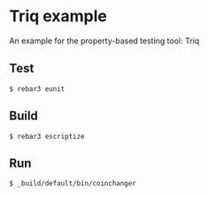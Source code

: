 Triq example
=====

An example for the property-based testing tool: Triq

Test
----

    $ rebar3 eunit

Build
-----

    $ rebar3 escriptize

Run
---

    $ _build/default/bin/coinchanger
